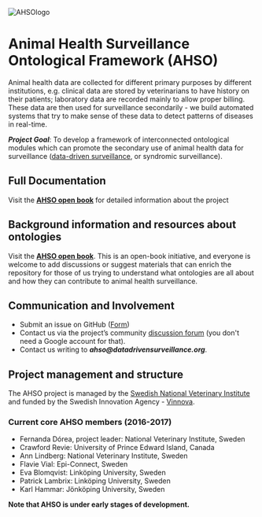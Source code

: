 ![AHSOlogo](http://datadrivensurveillance.org/wp-content/uploads/2017/01/ahso-300x201.jpg)
# Animal Health Surveillance Ontological Framework (AHSO)

Animal health data are collected for different primary purposes by different institutions, e.g. clinical data are stored by veterinarians to have history on their patients; laboratory data are recorded mainly to allow proper billing. These data are then used for surveillance secondarily - we build automated systems that try to make sense of these data to detect patterns of diseases in real-time.
 
**_Project Goal_**: To develop a framework of interconnected ontological modules which can promote the secondary use of animal health data for surveillance ([data-driven surveillance](http://datadrivensurveillance.org), or syndromic surveillance). 


## Full Documentation
Visit the **[AHSO open book](https://nandadorea.gitbooks.io/ahso/content/)** for detailed information about the project

## Background information and resources about ontologies
Visit the **[AHSO open book](https://nandadorea.gitbooks.io/ahso/content/)**. This is an open-book initiative, and everyone is welcome to add discussions or suggest materials that can enrich the repository for those of us trying to understand what ontologies are all about and how they can contribute to animal health surveillance. 

## Communication and Involvement
* Submit an issue on GitHub ([Form](https://github.com/SVA-SE/AHSO/issues/new))
* Contact us via the project’s community [discussion forum](https://groups.google.com/forum/#!forum/ahsontology) (you don't need a Google account for that). 
* Contact us writing to **_ahso@datadrivensurveillance.org_**. 

## Project management and structure
The AHSO project is managed by the [Swedish National Veterinary Institute](http://www.sva.se) and funded by the Swedish Innovation Agency - [Vinnova](http://www.vinnova.se/en/).

### Current core AHSO members (2016-2017)
* Fernanda Dórea, project leader: National Veterinary Institute, Sweden
* Crawford Revie: University of Prince Edward Island, Canada
* Ann Lindberg: National Veterinary Institute, Sweden
* Flavie Vial: Epi-Connect, Sweden
* Eva Blomqvist: Linköping University, Sweden
* Patrick Lambrix: Linköping University, Sweden
* Karl Hammar: Jönköping University, Sweden



**Note that AHSO is under early stages of development.**


